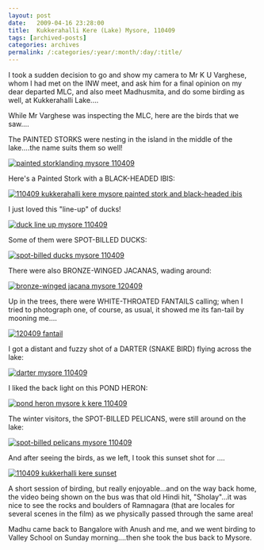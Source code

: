 ```yaml
---
layout: post
date:	2009-04-16 23:28:00
title:  Kukkerahalli Kere (Lake) Mysore, 110409
tags: [archived-posts]
categories: archives
permalink: /:categories/:year/:month/:day/:title/
---
```

I took a sudden decision to go and show my camera to Mr K U Varghese, whom I had met on the INW meet, and ask him for a final opinion on my dear departed MLC, and also meet Madhusmita, and do some birding as well, at Kukkerahalli Lake....

While Mr Varghese was inspecting the MLC, here are the birds that we saw....


The PAINTED STORKS were nesting in the island in the middle of the lake....the name suits them so well!

<a href="http://s297.photobucket.com/albums/mm205/depontis/?action=view&current=IMG_7864.jpg" target="_blank"><img src="http://i297.photobucket.com/albums/mm205/depontis/IMG_7864.jpg" border="0" alt="painted storklanding mysore 110409"></a>


<lj-cut text="You want to see more?"> 


Here's a Painted Stork with a BLACK-HEADED IBIS:



<a href="http://s297.photobucket.com/albums/mm205/depontis/?action=view&current=IMG_7870.jpg" target="_blank"><img src="http://i297.photobucket.com/albums/mm205/depontis/IMG_7870.jpg" border="0" alt="110409 kukkerahalli kere mysore painted stork and black-headed ibis"></a>


I just loved this "line-up" of ducks!


<a href="http://s297.photobucket.com/albums/mm205/depontis/?action=view&current=IMG_7890.jpg" target="_blank"><img src="http://i297.photobucket.com/albums/mm205/depontis/IMG_7890.jpg" border="0" alt="duck line up mysore 110409"></a>


Some of them were SPOT-BILLED DUCKS:


<a href="http://s297.photobucket.com/albums/mm205/depontis/?action=view&current=IMG_7818.jpg" target="_blank"><img src="http://i297.photobucket.com/albums/mm205/depontis/IMG_7818.jpg" border="0" alt="spot-billed ducks mysore 110409"></a>


There were also BRONZE-WINGED JACANAS, wading around:

<a href="http://s297.photobucket.com/albums/mm205/depontis/?action=view&current=IMG_7895.jpg" target="_blank"><img src="http://i297.photobucket.com/albums/mm205/depontis/IMG_7895.jpg" border="0" alt="bronze-winged jacana mysore 120409"></a>


Up in the trees, there were WHITE-THROATED FANTAILS calling; when I tried to photograph one, of course, as usual, it showed me its fan-tail by mooning me....


<a href="http://s297.photobucket.com/albums/mm205/depontis/?action=view&current=IMG_7841.jpg" target="_blank"><img src="http://i297.photobucket.com/albums/mm205/depontis/IMG_7841.jpg" border="0" alt="120409 fantail"></a>

I got a distant and fuzzy shot of a DARTER (SNAKE BIRD) flying across the lake:


<a href="http://s297.photobucket.com/albums/mm205/depontis/?action=view&current=IMG_7827.jpg" target="_blank"><img src="http://i297.photobucket.com/albums/mm205/depontis/IMG_7827.jpg" border="0" alt="darter mysore 110409"></a>


I liked the back light on this POND HERON:

<a href="http://s297.photobucket.com/albums/mm205/depontis/?action=view&current=IMG_7911-1.jpg" target="_blank"><img src="http://i297.photobucket.com/albums/mm205/depontis/IMG_7911-1.jpg" border="0" alt="pond heron mysore k kere 110409"></a>

The winter visitors, the SPOT-BILLED PELICANS, were still around on the lake:

<a href="http://s297.photobucket.com/albums/mm205/depontis/?action=view&current=IMG_7919.jpg" target="_blank"><img src="http://i297.photobucket.com/albums/mm205/depontis/IMG_7919.jpg" border="0" alt="spot-billed pelicans mysore 110409"></a>


</lj-cut>

And after seeing the birds, as we left, I took this sunset shot for <LJ user="asakiyume">....





<a href="http://s297.photobucket.com/albums/mm205/depontis/?action=view&current=IMG_7930.jpg" target="_blank"><img src="http://i297.photobucket.com/albums/mm205/depontis/IMG_7930.jpg" border="0" alt="110409 kukkerhalli kere sunset"></a>



A short session of birding, but really enjoyable...and on the way back home, the video being shown on the bus was that old Hindi hit, "Sholay"...it was nice to see the rocks and boulders of Ramnagara (that are locales for several scenes in the film) as we physically passed through the same area!

Madhu came back to Bangalore  with Anush and me, and we went birding to Valley School on Sunday  morning....then she took the bus back to Mysore.
